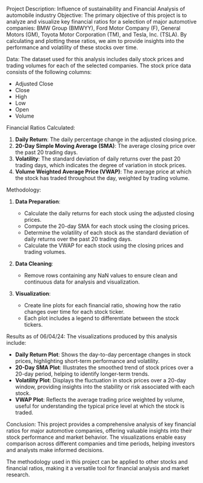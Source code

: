  Project Description: Influence of sustainability and Financial Analysis of automobile industry
 Objective:
The primary objective of this project is to analyze and visualize key financial ratios for a selection of major automotive companies: BMW Group (BMWYY), Ford Motor Company (F), General Motors (GM), Toyota Motor Corporation (TM), and Tesla, Inc. (TSLA). By calculating and plotting these ratios, we aim to provide insights into the performance and volatility of these stocks over time.

Data:
The dataset used for this analysis includes daily stock prices and trading volumes for each of the selected companies. The stock price data consists of the following columns:
- Adjusted Close
- Close
- High
- Low
- Open
- Volume

 Financial Ratios Calculated:
1. **Daily Return**: The daily percentage change in the adjusted closing price.
2. **20-Day Simple Moving Average (SMA)**: The average closing price over the past 20 trading days.
3. **Volatility**: The standard deviation of daily returns over the past 20 trading days, which indicates the degree of variation in stock prices.
4. **Volume Weighted Average Price (VWAP)**: The average price at which the stock has traded throughout the day, weighted by trading volume.

Methodology:
1. **Data Preparation**:
   - Calculate the daily returns for each stock using the adjusted closing prices.
   - Compute the 20-day SMA for each stock using the closing prices.
   - Determine the volatility of each stock as the standard deviation of daily returns over the past 20 trading days.
   - Calculate the VWAP for each stock using the closing prices and trading volumes.

2. **Data Cleaning**:
   - Remove rows containing any NaN values to ensure clean and continuous data for analysis and visualization.

3. **Visualization**:
   - Create line plots for each financial ratio, showing how the ratio changes over time for each stock ticker.
   - Each plot includes a legend to differentiate between the stock tickers.

Results as of 06/04/24:
The visualizations produced by this analysis include:
- **Daily Return Plot**: Shows the day-to-day percentage changes in stock prices, highlighting short-term performance and volatility.
- **20-Day SMA Plot**: Illustrates the smoothed trend of stock prices over a 20-day period, helping to identify longer-term trends.
- **Volatility Plot**: Displays the fluctuation in stock prices over a 20-day window, providing insights into the stability or risk associated with each stock.
- **VWAP Plot**: Reflects the average trading price weighted by volume, useful for understanding the typical price level at which the stock is traded.

Conclusion:
This project provides a comprehensive analysis of key financial ratios for major automotive companies, offering valuable insights into their stock performance and market behavior. The visualizations enable easy comparison across different companies and time periods, helping investors and analysts make informed decisions.

The methodology used in this project can be applied to other stocks and financial ratios, making it a versatile tool for financial analysis and market research.
